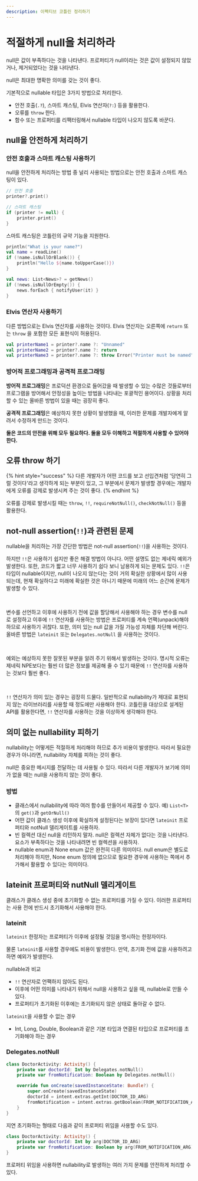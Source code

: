 ```yaml
---
description: 이펙티브 코틀린 정리하기
---
```


# 적절하게 null을 처리하라

null은 값이 부족하다는 것을 나타낸다. 프로퍼티가 null이라는 것은 값이 설정되지 않았거나, 제거되었다는 것을 나타낸다.

null은 최대한 명확한 의미를 갖는 것이 좋다.

기본적으로 nullable 타입은 3가지 방법으로 처리한다.

- 안전 호출(`.?`), 스마트 캐스팅, Elvis 연산자(`?:`) 등을 활용한다.
- 오류를 `throw` 한다.
- 함수 또는 프로퍼티를 리팩터링해서 nullable 타입이 나오지 않도록 바꾼다.

## null을 안전하게 처리하기

### 안전 호출과 스마트 캐스팅 사용하기

null을 안전하게 처리하는 방법 중 널리 사용되는 방법으로는 안전 호출과 스마트 캐스팅이 있다.

```kotlin
// 안전 호출
printer?.print() 

// 스마트 캐스팅
if (printer != null) {
    printer.print() 
}
```

스마트 캐스팅은 코틀린의 규약 기능을 지원한다.

```kotlin
println("What is your name?")
val name = readLine()
if (!name.isNullOrBlank()) {
    println("Hello ${name.toUpperCase()})
}

val news: List<News>? = getNews()
if (!news.isNullOrEmpty()) {
    news.forEach { notifyUser(it) }
}
```

### Elvis 연산자 사용하기

다른 방법으로는 Elvis 연산자를 사용하는 것이다. Elvis 연산자는 오른쪽에 `return` 또는 `throw` 을 포함한 모든 표현식이 허용된다.

```kotlin
val printerName1 = printer?.name ?: "Unnamed"
val printerName2 = printer?.name ?: return
val printerName3 = printer?.name ?: throw Error("Printer must be named")
```

### 방어적 프로그래밍과 공격적 프로그래밍

**방어적 프로그래밍**은 프로덕션 환경으로 들어갔을 때 발생할 수 있는 수많은 것들로부터 프로그램을 방어해서 안정성을 높이는 방법을 나타내는 포괄적인 용어이다. 상황을 처리할 수 있는 올바른 방법이 있을 때는 굉장히 좋다.

**공격적 프로그래밍**은 예상하지 못한 상황이 발생했을 때, 이러한 문제를 개발자에게 알려서 수정하게 만드는 것이다.

**둘은 코드의 안전을 위해 모두 필요하다. 둘을 모두 이해하고 적절하게 사용할 수 있어야 한다.**

## 오류 throw 하기

{% hint style="success" %}
다른 개발자가 어떤 코드를 보고 선입견처럼 '당연히 그럴 것이다'라고 생각하게 되는 부분이 있고, 그 부분에서 문제가 발생할 경우에는 개발자에게 오류를 강제로 발생시켜 주는 것이 좋다.
{% endhint %}

오류를 강제로 발생시킬 때는 `throw`, `!!`, `requireNotNull()`, `checkNotNull()` 등을 활용한다.

## not-null assertion(`!!`)과 관련된 문제

nullable을 처리하는 가장 간단한 방법은 not-null assertion(`!!`)을 사용하는 것이다. 

하지만 `!!`은 사용하기 쉽지만 좋은 해결 방법이 아니다. 어떤 설명도 없는 제네릭 예외가 발생한다. 또한, 코드가 짧고 너무 사용하기 쉽다 보니 남용하게 되는 문제도 있다. `!!`은 타입이 nullable이지만, null이 나오지 않는다는 것이 거의 확실한 상황에서 많이 사용되는데, 현재 확실하다고 미래에 확실한 것은 아니기 때문에 미래의 어느 순간에 문제가 발생할 수 있다.

<br>

변수를 선언하고 이후에 사용하기 전에 값을 할당해서 사용해야 하는 경우 변수를 null로 설정하고 이후에 `!!` 연산자를 사용하는 방법은 프로퍼티를 계속 언팩(unpack)해야 하므로 사용하기 귀찮다. 또한, 의미 있는 null 값을 가질 가능성 자체를 차단해 버린다. 올바른 방법은 `lateinit` 또는 `Delegates.notNull` 을 사용하는 것이다.

<br>

예외는 예상하지 못한 잘못된 부분을 알려 주기 위해서 발생하는 것이다. 명시적 오류는 제네릭 NPE보다는 훨씬 더 많은 정보를 제공해 줄 수 있기 때문에 `!!` 연산자를 사용하는 것보다 훨씬 좋다.

<br>

`!!` 연산자가 의미 있는 경우는 굉장히 드물다. 일반적으로 nullability가 제대로 표현되지 않는 라이브러리를 사용할 때 정도에만 사용해야 한다. 코틀린을 대상으로 설계된 API를 활용한다면, `!!` 연산자를 사용하는 것을 이상하게 생각해야 한다.

## 의미 없는 nullability 피하기

nullability는 어떻게든 적절하게 처리해야 하므로 추가 비용이 발생한다. 따라서 필요한 경우가 아니라면, nullability 자체를 피하는 것이 좋다.

null은 중요한 메시지를 전달하는 데 사용될 수 있다. 따라서 다른 개발자가 보기에 의미가 없을 때는 null을 사용하지 않는 것이 좋다. 

### 방법

- 클래스에서 nullability에 따라 여러 함수를 만들어서 제공할 수 있다. 예) `List<T>`의 `get()`과 `getOrNull()`
- 어떤 값이 클래스 생성 이후에 확실하게 설정된다는 보장이 있다면 `lateinit` 프로퍼티와 notNull 델리게이트를 사용하자.
- 빈 컬렉션 대신 null을 리턴하지 말자. null은 컬렉션 자체가 없다는 것을 나타낸다. 요소가 부족하다는 것을 나타내려면 빈 컬렉션을 사용하자.
- nullable enum과 None enum 값은 완전히 다른 의미이다. null enum은 별도로 처리해야 하지만, None enum 정의에 없으므로 필요한 경우에 사용하는 쪽에서 추가해서 활용할 수 있다는 의미이다.

## lateinit 프로퍼티와 nutNull 델리게이트

클래스가 클래스 생성 중에 초기화할 수 없는 프로퍼티를 가질 수 있다. 이러한 프로퍼티는 사용 전에 반드시 초기화해서 사용해야 한다.

### lateinit

`lateinit` 한정자는 프로퍼티가 이후에 설정될 것임을 명시하는 한정자이다.

물론 `lateinit`를 사용할 경우에도 비용이 발생한다. 만약, 초기화 전에 값을 사용하려고 하면 예외가 발생한다.

nullable과 비교

- `!!` 연산자로 언팩하지 않아도 된다.
- 이후에 어떤 의미를 나타내기 위해서 null을 사용하고 싶을 때, nullable로 만들 수 있다.
- 프로퍼티가 초기화된 이후에는 초기화되지 않은 상태로 돌아갈 수 없다.

`lateinit`을 사용할 수 없는 경우

- Int, Long, Double, Boolean과 같은 기본 타입과 연결된 타입으로 프로퍼티를 초기화해야 하는 경우

### Delegates.notNull

```kotlin
class DoctorActivity: Activity() {
    private var doctorId: Int by Delegates.notNull()
    private var fromNotification: Boolean by Delegates.notNull()

    override fun onCreate(savedInstanceState: Bundle?) {
        super.onCreate(savedInstanceState)
        doctorId = intent.extras.getInt(DOCTOR_ID_ARG)
        fromNotification = intent.extras.getBoolean(FROM_NOTIFICATION_ARG)
    }
}
```

지연 초기화하는 형태로 다음과 같이 프로퍼티 위임을 사용할 수도 있다.

```kotlin
class DoctorActivity: Activity() {
    private var doctorId: Int by arg(DOCTOR_ID_ARG)
    private var fromNotification: Boolean by arg(FROM_NOTIFICATION_ARG)
}
```

프로퍼티 위임을 사용하면 nullability로 발생하는 여러 가지 문제를 안전하게 처리할 수 있다.
